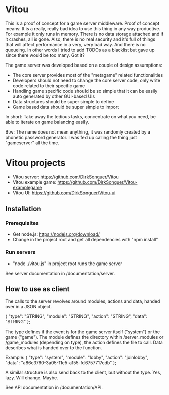 
# Vitou

This is a proof of concept for a game server middleware. Proof of concept means: It is a really, really bad idea to use this thing in any way productive. For example it only runs in memory. There is no data storage attached and if it crashes, all is gone. Also, there is no real security and it's full of things that will affect performance in a very, very bad way. And there is no queueing. In other words I tried to add TODOs as a blacklist but gave up since there would be too many. Got it?

The game server was developed based on a couple of design assumptions:

* The core server provides most of the "metagame" related functionalities
* Developers should not need to change the core server code, only write code related to their specific game
* Handling game specific code should be so simple that it can be easily auto generated by other GUI-based UIs
* Data structures should be super simple to define
* Game based data should be super simple to import

In short: Take away the tedious tasks, concentrate on what you need, be able to iterate on game balancing easily.

Btw: The name does not mean anything, it was randomly created by a phonetic password generator. I was fed up calling the thing just "gameserver" all the time.

# Vitou projects

* Vitou server: https://github.com/DirkSonguer/Vitou
* Vitou example game: https://github.com/DirkSonguer/Vitou-examplegame
* Vitou UI: https://github.com/DirkSonguer/Vitou-ui

## Installation

### Prerequisites

* Get node.js: https://nodejs.org/download/
* Change in the project root and get all dependencies with "npm install"

### Run servers

* "node ./vitou.js" in project root runs the game server 

See server documentation in /documentation/server.

## How to use as client

The calls to the server revolves around modules, actions and data, handed over in a JSON object.

{
	"type": "STRING",
	"module": "STRING",
	"action": "STRING",
	"data": "STRING"
};

The type defines if the event is for the game server itself ("system") or the game ("game"). The module defines the directory within /server_modules or /game_modules (depending on type), the action defines the file to call. Data describes what is handed over to the function.

Example: { "type": "system", "module": "lobby", "action": "joinlobby", "data": "a86c3760-3a05-11e5-a155-fd6757717cdb" };

A similar structure is also send back to the client, but without the type. Yes, lazy. Will change. Maybe.

See API documentation in /documentation/API.
